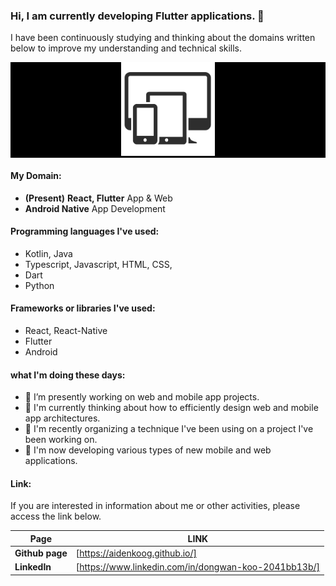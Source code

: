### Hi, I am currently developing Flutter applications. 👋


I have been continuously studying and thinking about the domains written below to improve my understanding and technical skills.
<p align="center" style="background-color: #000">
  <img src="main_logo.png" width="150" height="150" alt="accessibility text">
</p>


#### My Domain:

  - **(Present)** **React, Flutter** App & Web
  - **Android Native** App Development


#### Programming languages I've used:

  - Kotlin, Java
  - Typescript, Javascript, HTML, CSS, 
  - Dart
  - Python


#### Frameworks or libraries I've used:

  - React, React-Native
  - Flutter
  - Android


#### what I'm doing these days:

- 🔭 I’m presently working on web and mobile app projects.
- 🌱 I'm currently thinking about how to efficiently design web and mobile app architectures.
- 🔭 I'm recently organizing a technique I've been using on a project I've been working on.
- 🌱 I'm now developing various types of new mobile and web applications.


#### Link:

If you are interested in information about me or other activities, please access the link below.

| **Page**      | **LINK**                                     |
| ----------- | ---------------------------------------- |
| **Github page** | [https://aidenkoog.github.io/] |
| **LinkedIn** | [https://www.linkedin.com/in/dongwan-koo-2041bb13b/] |
